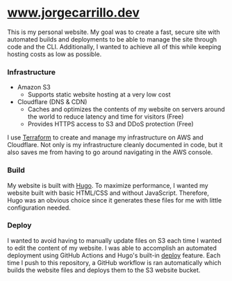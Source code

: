 # www.jorgecarrillo.dev

This is my personal website. My goal was to create a fast, secure site with automated builds and deployments to be able to manage the site through code and the CLI. Additionally, I wanted to achieve all of this while keeping hosting costs as low as possible.

### Infrastructure

- Amazon S3
    - Supports static website hosting at a very low cost
- Cloudflare (DNS & CDN)
    - Caches and optimizes the contents of my website on servers around the world to reduce latency and time for visitors (Free)
    - Provides HTTPS access to S3 and DDoS protection (Free)

I use [Terraform](https://www.terraform.io/) to create and manage my infrastructure on AWS and Cloudflare. Not only is my infrastructure cleanly documented in code, but it also saves me from having to go around navigating in the AWS console.

### Build

My website is built with [Hugo](https://gohugo.io). To maximize performance, I wanted my website built with basic HTML/CSS and without JavaScript. Therefore, Hugo was an obvious choice since it generates these files for me with little configuration needed.

### Deploy

I wanted to avoid having to manually update files on S3 each time I wanted to edit the content of my website. I was able to accomplish an automated deployment using GitHub Actions and Hugo's built-in [deploy](https://gohugo.io/hosting-and-deployment/hugo-deploy/) feature. Each time I push to this repository, a GitHub workflow is ran automatically which builds the website files and deploys them to the S3 website bucket.